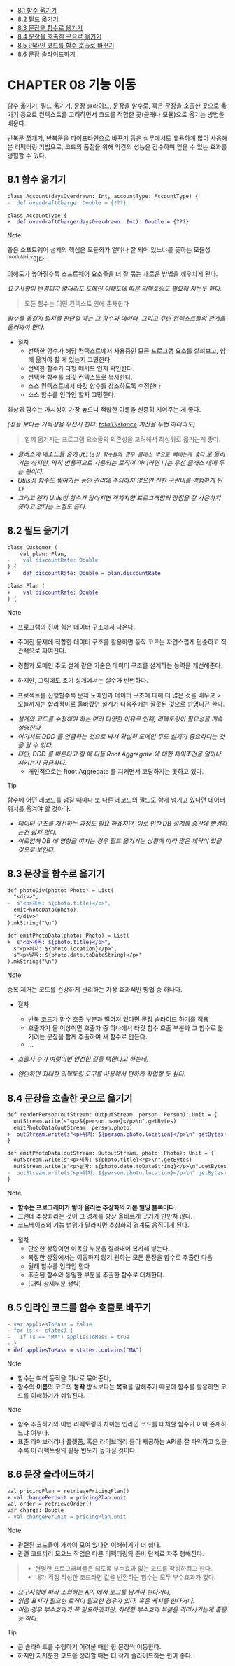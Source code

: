 - [8.1 함수 옮기기](#81-함수-옮기기)
- [8.2 필드 옮기기](#82-필드-옮기기)
- [8.3 문장을 함수로 옮기기](#83-문장을-함수로-옮기기)
- [8.4 문장을 호출한 곳으로 옮기기](#84-문장을-호출한-곳으로-옮기기)
- [8.5 인라인 코드를 함수 호출로 바꾸기](#85-인라인-코드를-함수-호출로-바꾸기)
- [8.6 문장 슬라이드하기](#86-문장-슬라이드하기)

# CHAPTER 08 기능 이동

함수 옮기기, 필드 옮기기, 문장 슬라이드, 문장을 함수로, 혹은 문장을 호출한 곳으로 옮기기 등으로
컨텍스트를 고려하면서 코드를 적합한 곳(클래나 모듈)으로 옮기는 방법을 배운다.

반복문 쪼개기, 반복문을 파이프라인으로 바꾸기 등은 실무에서도 유용하게 많이 사용해 본 리펙터링 기법으로,
코드의 품질을 위해 약간의 성능을 감수하며 얻을 수 있는 효과를 경험할 수 있다.

## 8.1 함수 옮기기

```diff
class Account(daysOverdrawn: Int, accountType: AccountType) {
-  def overdraftCharge: Double = {???}

class AccountType {
+  def overdraftCharge(daysOverdrawn: Int): Double = {???}
```

> [!NOTE]
> 좋은 소프트웨어 설계의 핵심은 모듈화가 얼마나 잘 되어 있느냐를 뜻하는 모듈성<sup>modularity</sup>이다.
>
> 이해도가 높아질수록 소프트웨어 요소들을 더 잘 묶는 새로운 방법을 깨우치게 된다.

_요구사항이 변경되지 않더라도 도메인 이해도에 따른 리펙토링도 필요해 지는듯 하다._

> 모든 함수는 어떤 컨텍스트 안에 존재한다

_함수를 옮길지 말지를 판단할 떄는 그 함수와 데이터, 그리고 주변 컨텍스트들의 관계를 둘러봐야 한다._

* 절차
    * 선택한 함수가 해당 컨텍스트에서 사용중인 모든 프로그램 요소를 살펴보고, 함께 옮겨야 할 게 있는지 고민한다.
    * 선택한 함수가 다형 메서드 인지 확인한다.
    * 선택한 함수를 타깃 컨텍스트로 복사한다.
    * 소스 컨텍스트에서 타킷 함수를 참조하도록 수정한다
    * 소스 함수를 인라인 할지 고민한다.

최상위 함수는 가시성이 가장 높으니 적합한 이름을 신중히 지어주는 게 좋다.

_(성능 보다는 가독성을 우선시 한다: [totalDistance](ch8-1-1.scala) 계산을 두번 하더라도)_

> 함께 옮겨지는 프로그램 요소들의 의존성을 고려해서 최상위로 옮기는게 좋다.

* _클래스에 메소드들 중에 `Utils성 함수들의 경우 클래스 밖으로 빼내는게 좋다` 로 들리기는 하지만,
  딱히 범용적으로 사용되는 로직이 아니라면 나는 우선 클래스 내에 두는 편이다._
* _Utils성 함수도 쌓여가는 동안 관리에 주의하지 않으면 진한 구린내를 경험하게 된다._
* _그리고 왠지 Utils성 함수가 많아지면 객체지향 프로그래밍의 장점을 잘 사용하지 못하고 있다는 느낌도 든다._

## 8.2 필드 옮기기

```diff
class Customer (
    val plan: Plan, 
-    val discountRate: Double
) { 
+    def discountRate: Double = plan.discountRate

class Plan (
+    val discountRate: Double
) {
```

> [!NOTE]
> * 프로그램의 진짜 힘은 데이터 구조에서 나온다.
> * 주어진 문제에 적합한 데이터 구조를 활용하면 동작 코드는 자연스럽게 단순하고 직관적으로 짜여진다.
>
> * 경험과 도메인 주도 설계 같은 기술은 데이터 구조를 설계하는 능력을 개선해준다.
> * 하지만, 그럼에도 초기 설계에서는 실수가 빈번하다.
> * 프로젝트를 진행할수록 문제 도메인과 데이터 구조에 대해 더 많은 것을 배우고
    > 오늘까지는 합리적이로 올바랐던 설계가 다음주에는 잘못된 것으로 판명나곤 한다.

* _설계와 코드를 수정해야 하는 여러 다양한 이유로 인해, 리펙토링이 필요성을 계속 설명한다._
* _여기서도 DDD 를 언급하는 것으로 봐서 확실히 도메인 주도 설계가 중요하다는 것을 알 수 있다._
* _다만, DDD 를 따른다고 할 때 다들 Root Aggregate 에 대한 제약조건을 얼마나 지키는지 궁금하다._
    * 개인적으로는 Root Aggregate 를 지키면서 코딩하지는 못하고 있다.

> [!TIP]
> 함수에 어떤 레코드를 넘길 때마다 또 다른 레코드의 필드도 함게 넘기고 있다면 데이터 위치를 옮겨야 할 것아다.

* _데이터 구조를 개선하는 과정도 필요 하겠지만, 이로 인한 DB 설계를 중간에 변경하는건 쉽지 않다._
* _이로인해 DB 에 영향을 미치는 경우 필드 옮기기는 상황에 따라 많은 제약이 있을 것으로 보인다._

## 8.3 문장을 함수로 옮기기

```diff
def photoDiv(photo: Photo) = List(
  "<div>",
-  s"<p>제목: ${photo.title}</p>",
  emitPhotoData(photo),
  "</div>"
).mkString("\n")

def emitPhotoData(photo: Photo) = List(
+  s"<p>제목: ${photo.title}</p>",
  s"<p>위치: ${photo.location}</p>",
  s"<p>날짜: ${photo.date.toDateString}</p>"
).mkString("\n")
```

> [!NOTE]
> 중복 제거는 코드를 건강하게 관리하는 가장 효과적인 방법 중 하나다.

* 절차
    * 반복 코드가 함수 호출 부분과 떨어져 있다면 문장 슬라이드 하기를 적용
    * 호출자가 둘 이상이면 호출자 중 하나에서 타깃 함수 호출 부분과 그 함수로 옮기려는 문장을 함께 추출하여 새 함수로 만든다.
    * ...

* _호출자 수가 여럿이면 안전한 길을 택한다고 하는데,_
* _왠만하면 최대한 리펙토링 도구를 사용해서 편하게 작업할 듯 싶다._

## 8.4 문장을 호출한 곳으로 옮기기

```diff
def renderPerson(outStream: OutputStream, person: Person): Unit = {
  outStream.write(s"<p>${person.name}</p>\n".getBytes)
  emitPhotoData(outStream, person.photo)
+  outStream.write(s"<p>위치: ${person.photo.location}</p>\n".getBytes)
}

def emitPhotoData(outStream: OutputStream, photo: Photo): Unit = {
  outStream.write(s"<p>제목: ${photo.title}</p>\n".getBytes)
  outStream.write(s"<p>날짜: ${photo.date.toDateString}</p>\n".getBytes)
-  outStream.write(s"<p>위치: ${person.photo.location}</p>\n".getBytes)
}
```

> [!NOTE]
> * **함수는 프로그래머가 쌓아 올리는 추상화의 기본 빌딩 블록이다.**
> * 그런데 추상화라는 것이 그 경계를 항상 올바르게 긋기가 만만치 않다.
> * 코드베이스의 기능 범위가 달라지면 추상화의 경계도 움직이게 된다.

* 절차
    * 단순한 상황이면 이동할 부분을 잘라내어 복사해 넣는다.
    * 복잡한 상황에서는 이동하지 않기 원하는 모든 문장을 함수로 추출한 다음
    * 원래 함수를 인라인 한다
    * 추출된 함수와 동일한 부분을 추출한 함수로 대체한다.
    * (대략 상세부분 생략)

## 8.5 인라인 코드를 함수 호출로 바꾸기

```diff
- var appliesToMass = false
- for (s <- states) {
-   if (s == "MA") appliesToMass = true
- }
+ def appliesToMass = states.contains("MA")
```

> [!NOTE]
> * 함수는 여러 동작을 하나로 묶어준다,
> * 함수의 **이름**의 코드의 **동작** 방식보다는 **목적**을 말해주기 때문에 함수를 활용하면 코드를 이해하기가 쉬워진다.

> [!NOTE]
> * 함수 추출하기와 이번 리펙토링의 차이는 인라인 코드를 대체할 함수가 이미 존재하느냐 여부다.
> * 표준 라이브러리나 플랫폼, 혹은 라이브러리 들이 제공하는 API를 잘 파악하고 있을수록 이 리펙토링의 활용 빈도가 높아질 것이다.

## 8.6 문장 슬라이드하기

```diff
val pricingPlan = retrievePricingPlan()
+ val chargePerUnit = pricingPlan.unit
val order = retrieveOrder()
var charge: Double
- val chargePerUnit = pricingPlan.unit
```

> [!NOTE]
> * 관련된 코드들이 가까이 모여 있다면 이해하기가 더 쉽다.
> * 관련 코드끼리 모으느 작업은 다른 리펙터링의 준비 단계로 자주 행해진다.

> * 현명한 프로그래머들은 되도록 부수효과 없는 코드를 작성하려고 한다.
> * 내가 직접 작성한 코드라면 값을 반환하는 함수는 모두 부수효과가 없다.

* _요구사항에 따라 조회하는 API 에서 로그를 남겨야 한다거나,_
* _읽음 표시가 필요한 로직이 필요한 경우가 있다. 혹은 캐시를 한다거나._
* _이런 경우 부수효과가 꼭 필요하겠지만, 최대한 부수효과 부분을 격리시키는게 좋을듯 하다._

> [!TIP]
> * 큰 슬라이드를 수행하기 어려울 때만 한 문장씩 이동한다.
> * 하지만 지저분한 코드를 정리할 때는 더 작게 슬라이드하는 편이 좋다.